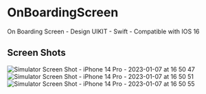 # OnBoardingScreen
On Boarding Screen - Design UIKIT - Swift - Compatible with IOS 16

## Screen Shots
![Simulator Screen Shot - iPhone 14 Pro - 2023-01-07 at 16 50 47](https://user-images.githubusercontent.com/117483832/211156738-8917a960-ebd1-4194-a2e8-36be712bb06d.png)
![Simulator Screen Shot - iPhone 14 Pro - 2023-01-07 at 16 50 51](https://user-images.githubusercontent.com/117483832/211156747-b88bb372-aeb7-42c9-b420-813c6c0c4f9b.png)
![Simulator Screen Shot - iPhone 14 Pro - 2023-01-07 at 16 50 55](https://user-images.githubusercontent.com/117483832/211156748-f6086234-2f6f-427b-9003-ec1882f0e0f9.png)
